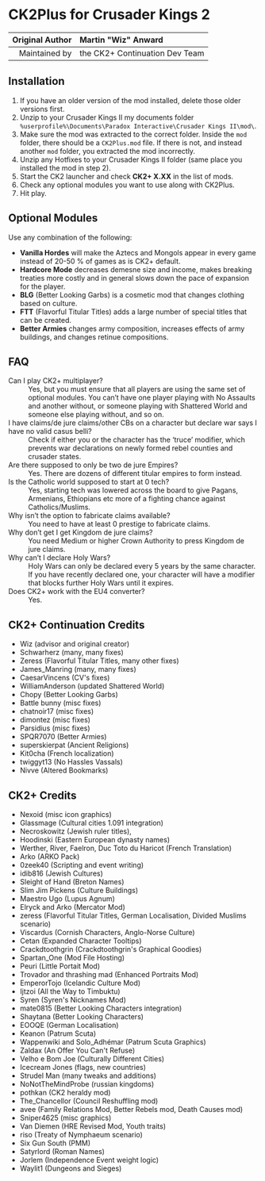 # CK2Plus for Crusader Kings 2

Original Author | Martin "Wiz" Anward
 -------------: | :----------
Maintained by   | the CK2+ Continuation Dev Team

## Installation
1. If you have an older version of the mod installed, delete those older versions first.
2. Unzip to your Crusader Kings II my documents folder `%userprofile%\Documents\Paradox Interactive\Crusader Kings II\mod\`.
3. Make sure the mod was extracted to the correct folder. Inside the `mod` folder, there should be a `CK2Plus.mod` file. If there is not, and instead another `mod` folder, you extracted the mod incorrectly.
4. Unzip any Hotfixes to your Crusader Kings II folder (same place you installed the mod in step 2).
5. Start the CK2 launcher and check **CK2+ X.XX** in the list of mods.
6. Check any optional modules you want to use along with CK2Plus.
7. Hit play.

## Optional Modules
Use any combination of the following:
- **Vanilla Hordes** will make the Aztecs and Mongols appear in every game instead of 20-50 % of games as is CK2+ default.
- **Hardcore Mode** decreases demesne size and income, makes breaking treaties more costly and in general slows down the pace of expansion for the player.
- **BLG** (Better Looking Garbs) is a cosmetic mod that changes clothing based on culture.
- **FTT** (Flavorful Titular Titles) adds a large number of special titles that can be created.
- **Better Armies** changes army composition, increases effects of army buildings, and changes retinue compositions.

## FAQ
<dl>
  <dt>Can I play CK2+ multiplayer?</dt>
  <dd>Yes, but you must ensure that all players are using the same set of   optional modules. You can’t have one player playing with No Assaults and   another without, or someone playing with Shattered World and someone else   playing without, and so on.</dd>

  <dt>I have claims/de jure claims/other CBs on a character but declare war says I have no valid casus belli?</dt>
  <dd>Check if either you or the character has the ‘truce’ modifier, which   prevents war declarations on newly formed rebel counties and crusader states.</dd>

  <dt>Are there supposed to only be two de jure Empires?</dt>
  <dd>Yes. There are dozens of different titular empires to form instead.</dd>

  <dt>Is the Catholic world supposed to start at 0 tech?</dt>
  <dd>Yes, starting tech was lowered across the board to give Pagans, Armenians, Ethiopians etc more of a fighting chance against Catholics/Muslims.</dd>

  <dt>Why isn’t the option to fabricate claims available?</dt>
  <dd>You need to have at least 0 prestige to fabricate claims.</dd>

  <dt>Why don’t get I get Kingdom de jure claims?</dt>
  <dd>You need Medium or higher Crown Authority to press Kingdom de jure claims.</dd>

  <dt>Why can’t I declare Holy Wars?</dt>
  <dd>Holy Wars can only be declared every 5 years by the same character. If you have recently declared one, your character will have a modifier that blocks further Holy Wars until it expires.</dd>

  <dt>Does CK2+ work with the EU4 converter?</dt>
  <dd>Yes.</dd>
</dl>

## CK2+ Continuation Credits
- Wiz (advisor and original creator)
- Schwarherz (many, many fixes)
- Zeress (Flavorful Titular Titles, many other fixes)
- James_Manring (many, many fixes)
- CaesarVincens (CV's fixes)
- WilliamAnderson (updated Shattered World)
- Chopy (Better Looking Garbs)
- Battle bunny (misc fixes)
- chatnoir17 (misc fixes)
- dimontez (misc fixes)
- Parsidius (misc fixes)
- SPQR7070 (Better Armies)
- superskierpat (Ancient Religions)
- Kit0cha (French localization)
- twiggyt13 (No Hassles Vassals)
- Nivve (Altered Bookmarks)

## CK2+ Credits
- Nexoid (misc icon graphics)
- Glassmage (Cultural cities 1.091 integration)
- Necroskowitz (Jewish ruler titles),
- Hoodinski (Eastern European dynasty names) 
- Werther, River, Faelron, Duc Toto du Haricot (French Translation)
- Arko (ARKO Pack)
- 0zeek40 (Scripting and event writing)
- idib816 (Jewish Cultures)
- Sleight of Hand (Breton Names)
- Slim Jim Pickens (Culture Buildings)
- Maestro Ugo (Lupus Agnum)
- Elryck and Arko (Mercator Mod)
- zeress (Flavorful Titular Titles, German Localisation, Divided Muslims scenario)
- Viscardus (Cornish Characters, Anglo-Norse Culture)
- Cetan (Expanded Character Tooltips)
- Crackdtoothgrin (Crackdtoothgrin's Graphical Goodies)
- Spartan_One (Mod File Hosting)
- Peuri (Little Portait Mod)
- Trovador and thrashing mad (Enhanced Portraits Mod)
- EmperorTojo (Icelandic Culture Mod)
- Ijtzoi (All the Way to Timbuktu)
- Syren (Syren's Nicknames Mod)
- mate0815 (Better Looking Characters integration)
- Shaytana (Better Looking Characters)
- EOOQE (German Localisation)
- Keanon (Patrum Scuta)
- Wappenwiki and Solo_Adhémar (Patrum Scuta Graphics)
- Zaldax (An Offer You Can't Refuse)
- Velho e Bom Joe (Culturally Different Cities)
- Icecream Jones (flags, new countries)
- Strudel Man (many tweaks and additions)
- NoNotTheMindProbe (russian kingdoms)
- pothkan (CK2 heraldy mod)
- The_Chancellor (Council Reshuffling mod)
- avee (Family Relations Mod, Better Rebels mod, Death Causes mod)
- Sniper4625 (misc graphics)
- Van Diemen (HRE Revised Mod, Youth traits)
- riso (Treaty of Nymphaeum scenario)
- Six Gun South (PMM)
- Satyrlord (Roman Names)
- Jorlem (Independence Event weight logic)
- Waylit1 (Dungeons and Sieges)
